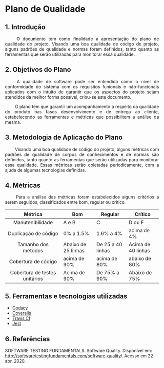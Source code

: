 # <a name="Plano de Qualidade"> Plano de Qualidade </a>

## 1. <a name="1">Introdução</a>

<p align = "justify"> &emsp;&emsp; O documento tem como finalidade a apresentação do plano de qualidade do projeto. Visando uma boa qualidade de código do projeto, alguns padrões de qualidade e normas foram definidos, tanto quanto as ferramentas que serão utilizadas para monitorar essa qualidade. </p>

## 2. <a name="2">Objetivos do Plano</a>

<p align = "justify"> &emsp;&emsp; A qualidade de software pode ser entendida como o nível de conformidade do sistema com os requisitos funionais e não-funcionais aplicados com o intuito de garantir que os aspectos do projeto sejam atendidos da melhor forma possível, criou-se este documento. </p>

<p align = "justify"> &emsp;&emsp; O plano tem que garantir um acompanhamento a respeito da qualidade do produto nas fases desenvolvimento e de entrega ao cliente, estabelecendo as ferramentas e métricas que possibilitem a análise da mesma. </p>


## 3. <a name="3">Metodologia de Aplicação do Plano</a>

<p align = "justify"> &emsp;&emsp; Visando uma boa qualidade de código do projeto, alguns métricas com padrões de qualidade de corpos de conhecimentos e de normas são definidos, tanto quanto as ferramentas que serão utilizadas para monitorar essa qualidade. Essas métricas serão coletadas periodicamente, com a ajuda de algumas tecnologias definidas. </p>

## 4. <a name="4">Métricas</a>

<p align = "justify"> &emsp;&emsp; Para a análise das métricas foram estabelecidos alguns critérios a serem seguidos, classificados entre bom, regular ou crítico. </p>

|                    Métrica                    | Bom          | Regular      | Crítico       |
| :-------------------------------------------: | ------------ | ------------ | ------------- |
|                Manutenibilidade               | A e B        | C            | D ou F        |
|              Duplicação de código             | 0% a 1.5%    | 1.6% a 4%  | acima de 4%   |
|Tamanho dos métodos | Abaixo de 25 linhas | De 25 a 40 linhas | Acima de 40 linhas|
|              Cobertura de código              | acima de 90% | acima de 80% | abaixo de 80% |
|Cobertura de testes unitários | Acima de 90% |De 75% a 90% | Abaixo de 75%|


## 5. Ferramentas e tecnologias utilizadas

* [Codacy](https://www.codacy.com/)
* [Coveralls](https://coveralls.io/)
* [Travis CI](https://travis-ci.org/)
* [Jest](https://jestjs.io/)

## 6. Referências

SOFTWARE TESTING FUNDAMENTALS. Software Quality. Disponível em: <http://softwaretestingfundamentals.com/software-quality/>. Acesso em 22 abr. 2020.

